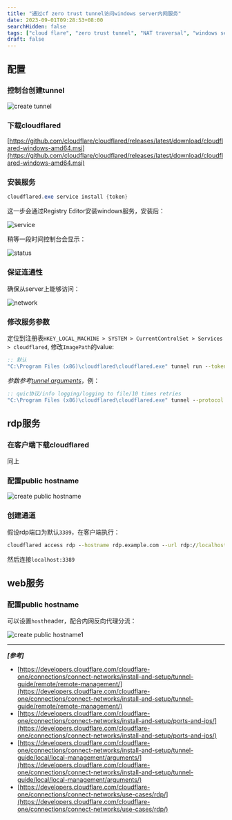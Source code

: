```yaml
---
title: "通过cf zero trust tunnel访问windows server内网服务"
date: 2023-09-01T09:28:53+08:00
searchHidden: false
tags: ["cloud flare", "zero trust tunnel", "NAT traversal", "windows server"]
draft: false
---
```


## 配置
### 控制台创建tunnel
![create tunnel](/images/ipv6_only_nas/scrshot01.png)

### 下载cloudflared
[https://github.com/cloudflare/cloudflared/releases/latest/download/cloudflared-windows-amd64.msi](https://github.com/cloudflare/cloudflared/releases/latest/download/cloudflared-windows-amd64.msi)

### 安装服务
```powershell
cloudflared.exe service install {token}
```
这一步会通过Registry Editor安装windows服务，安装后：

![service](/images/ipv6_only_nas/scrshot02.png)

稍等一段时间控制台会显示：

![status](/images/ipv6_only_nas/scrshot03.png)

### 保证连通性

确保从server上能够访问：

![network](/images/ipv6_only_nas/scrshot04.png)

### 修改服务参数

定位到注册表`HKEY_LOCAL_MACHINE > SYSTEM > CurrentControlSet > Services > cloudflared`, 修改`ImagePath`的value:

```cmd
:: 默认
"C:\Program Files (x86)\cloudflared\cloudflared.exe" tunnel run --token {token}
```

*参数参考[tunnel arguments](https://developers.cloudflare.com/cloudflare-one/connections/connect-networks/install-and-setup/tunnel-guide/local/local-management/arguments/)*，例：
```cmd
:: quic协议/info logging/logging to file/10 times retries
"C:\Program Files (x86)\cloudflared\cloudflared.exe" tunnel --protocol quic --logfile "C:\Program Files (x86)\cloudflared\info.log" --loglevel info --retries 10 run --token {token}
```

## rdp服务

### 在客户端下载cloudflared
同上

### 配置public hostname

![create public hostname](/images/ipv6_only_nas/scrshot05.png)

### 创建通道

假设rdp端口为默认`3389`，在客户端执行：

```cmd
cloudflared access rdp --hostname rdp.example.com --url rdp://localhost:3389
```

然后连接`localhost:3389`

## web服务

### 配置public hostname

可以设置`host`header，配合内网反向代理分流：

![create public hostname1](/images/ipv6_only_nas/scrshot06.png)

--- 

***[参考]***

- [https://developers.cloudflare.com/cloudflare-one/connections/connect-networks/install-and-setup/tunnel-guide/remote/remote-management/](https://developers.cloudflare.com/cloudflare-one/connections/connect-networks/install-and-setup/tunnel-guide/remote/remote-management/)
- [https://developers.cloudflare.com/cloudflare-one/connections/connect-networks/install-and-setup/ports-and-ips/](https://developers.cloudflare.com/cloudflare-one/connections/connect-networks/install-and-setup/ports-and-ips/)
- [https://developers.cloudflare.com/cloudflare-one/connections/connect-networks/install-and-setup/tunnel-guide/local/local-management/arguments/](https://developers.cloudflare.com/cloudflare-one/connections/connect-networks/install-and-setup/tunnel-guide/local/local-management/arguments/)
- [https://developers.cloudflare.com/cloudflare-one/connections/connect-networks/use-cases/rdp/](https://developers.cloudflare.com/cloudflare-one/connections/connect-networks/use-cases/rdp/)



